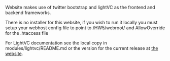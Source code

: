 Website makes use of twitter bootstrap and lightVC as the frontend and backend frameworks. 

There is no installer for this website, if you wish to run it locally you must setup your webhost config file to point to /HW5/webroot/ and AllowOverride for the .htaccess file 

For LightVC documentation see the local copy in modules/lightvc/README.md or the version for the current release at [the website](http://lightvc.org/).

